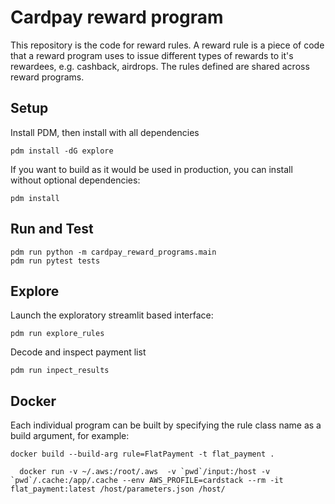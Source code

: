 # Cardpay reward program

This repository is the code for reward rules. A reward rule is a piece of code that a reward program uses to issue different types of rewards to it's rewardees, e.g. cashback, airdrops. The rules defined are shared across reward programs.

## Setup

Install PDM, then install with all dependencies

    pdm install -dG explore

If you want to build as it would be used in production, you can install without optional dependencies:

    pdm install

## Run and Test

    pdm run python -m cardpay_reward_programs.main
    pdm run pytest tests

## Explore

Launch the exploratory streamlit based interface:

    pdm run explore_rules

Decode and inspect payment list 

    pdm run inpect_results 

## Docker

Each individual program can be built by specifying the rule class name as a build argument, for example:

    docker build --build-arg rule=FlatPayment -t flat_payment .

      docker run -v ~/.aws:/root/.aws  -v `pwd`/input:/host -v `pwd`/.cache:/app/.cache --env AWS_PROFILE=cardstack --rm -it flat_payment:latest /host/parameters.json /host/
